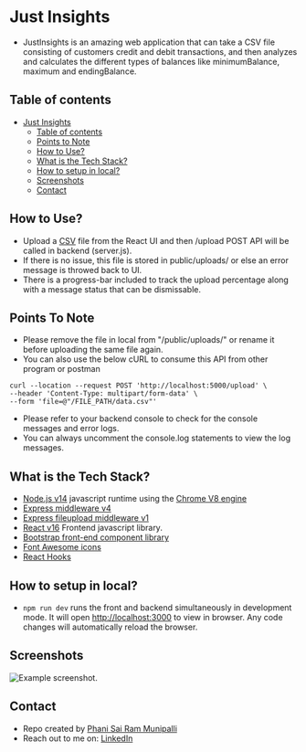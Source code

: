 # Just Insights

- JustInsights is an amazing web application that can take a CSV file consisting of customers credit and debit transactions, and then analyzes and calculates the different types of balances like minimumBalance, maximum and endingBalance.

## Table of contents

- [Just Insights](#justinsights)
  - [Table of contents](#table-of-contents)
  - [Points to Note](#points-to-note)
  - [How to Use?](#how-to-use?)
  - [What is the Tech Stack?](#what-is-the-tech-stack?)
  - [How to setup in local?](#how-to-setup-in-local?)
  - [Screenshots](#screenshots)
  - [Contact](#contact)

## How to Use?

- Upload a [CSV](/data.csv) file from the React UI and then /upload POST API will be called in backend (server.js).
- If there is no issue, this file is stored in public/uploads/ or else an error message is throwed back to UI.
- There is a progress-bar included to track the upload percentage along with a message status that can be dismissable.

## Points To Note

- Please remove the file in local from "/public/uploads/" or rename it before uploading the same file again.
- You can also use the below cURL to consume this API from other program or postman

```
curl --location --request POST 'http://localhost:5000/upload' \
--header 'Content-Type: multipart/form-data' \
--form 'file=@"/FILE_PATH/data.csv"'
```

- Please refer to your backend console to check for the console messages and error logs.
- You can always uncomment the console.log statements to view the log messages.

## What is the Tech Stack?

- [Node.js v14](https://nodejs.org/) javascript runtime using the [Chrome V8 engine](https://v8.dev/)
- [Express middleware v4](https://expressjs.com/)
- [Express fileupload middleware v1](https://www.npmjs.com/package/express-fileupload)
- [React v16](https://reactjs.org/) Frontend javascript library.
- [Bootstrap front-end component library](https://getbootstrap.com/)
- [Font Awesome icons](https://fontawesome.com/)
- [React Hooks](https://reactjs.org/docs/hooks-overview.html#state-hook)

## How to setup in local?

- `npm run dev` runs the front and backend simultaneously in development mode. It will open [http://localhost:3000](http://localhost:3000) to view in browser. Any code changes will automatically reload the browser.

## Screenshots

![Example screenshot](./img/screen-shot.png).

## Contact

- Repo created by [Phani Sai Ram Munipalli](https://github.com/phanisaimunipalli)
- Reach out to me on: [LinkedIn](https://www.linkedin.com/in/iamphanisairam/)
